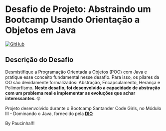 # Desafio de Projeto: Abstraindo um Bootcamp Usando Orientação a Objetos em Java

[![GitHub](https://img.shields.io/github/license/Paucinha/desafio-poo-dio)](https://github.com/Paucinha/desafio-poo-dio/blob/master/LICENSE)

## Descrição do Desafio 

Desmistifique a Programação Orientada a Objetos (POO) com Java e pratique esse conceito fundamental nesse desafio. Para isso, os pilares da OO são devidamente 
formalizados: Abstração, Encapsulamento, Herança e Polimorfismo. **Neste desafio, foi desenvolvido a capacidade de abstração com um problema real e
implementar as evoluções que achar interessantes**. 🤓

Projeto desenvolvido durante o Bootcamp Santander Code Girls, no Módulo III - Dominando o Java,
fornecido pela [**DIO**](https://www.dio.me/)

By Paucinha!!!
